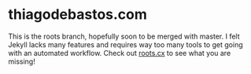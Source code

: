 # thiagodebastos.com

This is the roots branch, hopefully soon to be merged with master. I felt Jekyll lacks many features and requires way too many tools to get going with an automated workflow. Check out [roots.cx](http://roots.cx) to see what you are missing!
